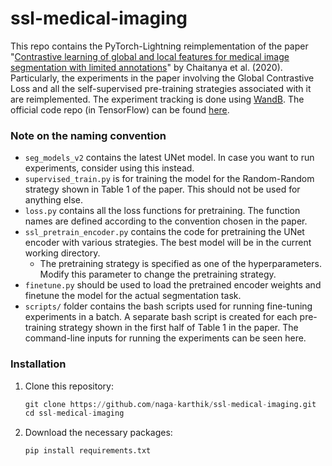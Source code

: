 # ssl-medical-imaging

This repo contains the PyTorch-Lightning reimplementation of the paper "[Contrastive learning of global and local features for medical image segmentation with limited annotations](https://arxiv.org/pdf/2006.10511.pdf)" by Chaitanya et al. (2020). Particularly, the experiments in the paper involving the Global Contrastive Loss and all the self-supervised pre-training strategies associated with it are reimplemented. The experiment tracking is done using [WandB](https://wandb.ai). The official code repo (in TensorFlow) can be found [here](https://github.com/krishnabits001/domain_specific_cl).

### Note on the naming convention
* `seg_models_v2` contains the latest UNet model. In case you want to run experiments, consider using this instead.
* `supervised_train.py` is for training the model for the Random-Random strategy shown in Table 1 of the paper. This should not be used for anything else.
* `loss.py` contains all the loss functions for pretraining. The function names are defined according to the convention chosen in the paper.
* `ssl_pretrain_encoder.py` contains the code for pretraining the UNet encoder with various strategies. The best model will be in the current working directory. 
    * The pretraining strategy is specified as one of the hyperparameters. Modify this parameter to change the pretraining strategy. 
* `finetune.py` should be used to load the pretrained encoder weights and finetune the model for the actual segmentation task.
* `scripts/` folder contains the bash scripts used for running fine-tuning experiments in a batch. A separate bash script is created for each pre-training strategy shown in the first half of Table 1 in the paper. The command-line inputs for running the experiments can be seen here.

### Installation
1. Clone this repository:
    ```py
    git clone https://github.com/naga-karthik/ssl-medical-imaging.git
    cd ssl-medical-imaging
    ```
2. Download the necessary packages:
    ```py
    pip install requirements.txt
    ```